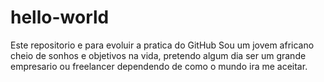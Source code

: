# hello-world
Este repositorio e para evoluir a pratica do GitHub
Sou um jovem africano cheio de sonhos e objetivos na vida, pretendo algum dia ser um grande empresario ou freelancer dependendo de como o mundo ira me aceitar.
